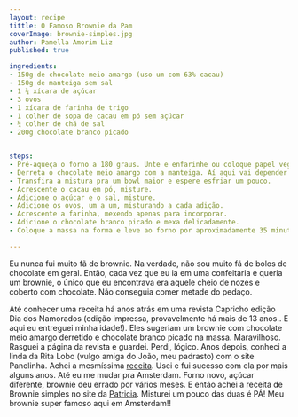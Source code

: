 ```yaml
---
layout: recipe
tittle: O Famoso Brownie da Pam  
coverImage: brownie-simples.jpg  
author: Pamella Amorim Liz
published: true

ingredients:  
- 150g de chocolate meio amargo (uso um com 63% cacau)  
- 150g de manteiga sem sal  
- 1 ¾ xícara de açúcar  
- 3 ovos  
- 1 xícara de farinha de trigo  
- 1 colher de sopa de cacau em pó sem açúcar  
- ¼ colher de chá de sal  
- 200g chocolate branco picado


steps:  
- Pré-aqueça o forno a 180 graus. Unte e enfarinhe ou coloque papel vegetal em uma forma de mais ou menos 25cm x 20cm (Não sei se isso existe. A minha tem 21cm x 18cm, e acho que poderia ser um pouquinho maior..)  
- Derreta o chocolate meio amargo com a manteiga. Aí aqui vai depender do quão ninja você é em derreter chocolate, pode derreter direto em uma panela (fogo bem baixo) OU no banho maria (aquele que você coloca uma panela com um pouco de água no fogo e encaixa um bowl na panela e espera derreter) OU no microondas (de 30 em 30 segundos). Faça como achar melhor e se sentir mais seguro. Só cuida pra não queimar o chocolate pelamor!  
- Transfira a mistura pra um bowl maior e espere esfriar um pouco.   
- Acrescente o cacau em pó, misture.  
- Adicione o açúcar e o sal, misture.  
- Adicione os ovos, um a um, misturando a cada adição.  
- Acrescente a farinha, mexendo apenas para incorporar.  
- Adicione o chocolate branco picado e mexa delicadamente.  
- Coloque a massa na forma e leve ao forno por aproximadamente 35 minutos. Esse, o palito não pode sair sequinho, tem que sair com algumas migalhas úmidas ainda.

---
```


Eu nunca fui muito fã de brownie. Na verdade, não sou muito fã de bolos de chocolate em geral. Então, cada vez que eu ia em uma confeitaria e queria um brownie, o único que eu encontrava era aquele cheio de nozes e coberto com chocolate. Não conseguia comer metade do pedaço.

Até conhecer uma receita há anos atrás em uma revista Capricho edição Dia dos Namorados (edição impressa, provavelmente há mais de 13 anos.. E aqui eu entreguei minha idade!). Eles sugeriam um brownie com chocolate meio amargo derretido e chocolate branco picado na massa. Maravilhoso. Rasguei a página da revista e guardei. Perdi, lógico. Anos depois, conheci a linda da Rita Lobo (vulgo amiga do João, meu padrasto) com o site Panelinha. Achei a mesmíssima [receita](http://www.panelinha.com.br/receita/Brownie). Usei e fui sucesso com ela por mais alguns anos. Até eu me mudar pra Amsterdam. Forno novo, açúcar diferente, brownie deu errado por vários meses. E então achei a receita de Brownie simples no site da [Patricia](http://technicolorkitchen.blogspot.nl/2017/01/brownies-super-simples-receita-facil.html). Misturei um pouco das duas é PÁ! Meu brownie super famoso aqui em Amsterdam!!
